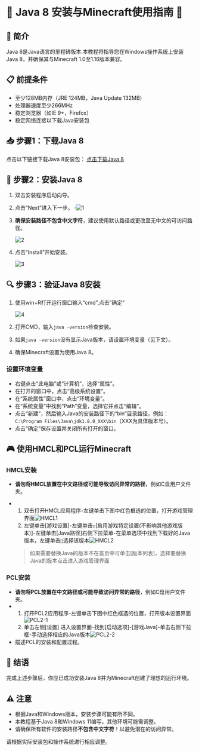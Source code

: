 # 🌟 Java 8 安装与Minecraft使用指南 🌟

## 🚀 简介

Java 8是Java语言的里程碑版本.本教程将指导您在Windows操作系统上安装Java 8，并确保其与Minecraft 1.0至1.16版本兼容。

## 📋 前提条件

- 至少128MB内存（JRE 124MB，Java Update 132MB）
- 处理器速度至少266MHz
- 稳定浏览器（如IE 9+，Firefox）
- 稳定网络连接以下载Java安装包

## 📥 步骤1：下载Java 8

点击以下链接下载Java 8安装包：
	[点击下载Java 8](https://download.bell-sw.com/java/8u422+6/bellsoft-jdk8u422+6-windows-amd64.msi)

## 🔧 步骤2：安装Java 8

1. 双击安装程序启动向导。

2. 点击“Next”进入下一步。
   ·![1](https://github.com/Konstantyn111/Minecraft-crash/blob/main/img/java/1.png)

3. **确保安装路径不包含中文字符**，建议使用默认路径或更改至无中文的可访问路径。

   ![2](https://github.com/Konstantyn111/Minecraft-crash/blob/main/img/java/2.png)

4. 点击“Install”开始安装。

   ![3](https://github.com/Konstantyn111/Minecraft-crash/blob/main/img/java/3.png)

## 🔍 步骤3：验证Java 8安装

1. 使用win+R打开运行窗口输入“cmd”,点击”确定“

   ![4](https://github.com/Konstantyn111/Minecraft-crash/blob/main/img/java/4.png)

2. 打开CMD，输入`java -version`检查安装。

3. 如果`java -version`没有显示Java版本，请设置环境变量（见下文）。

3. 确保Minecraft设置为使用Java 8。

### 设置环境变量

- 右键点击“此电脑”或“计算机”，选择“属性”。
- 在打开的窗口中，点击“高级系统设置”。
- 在“系统属性”窗口中，点击“环境变量”。
- 在“系统变量”中找到“Path”变量，选择它并点击“编辑”。
- 点击“新建”，然后输入Java的安装路径下的“bin”目录路径，例如：`C:\Program Files\Java\jdk1.8.0_XXX\bin`（XXX为具体版本号）。
- 点击“确定”保存设置并关闭所有打开的窗口。

## 🎮 使用HMCL和PCL运行Minecraft

### HMCL安装
- **请勿将HMCL放置在中文路径或可能导致访问异常的路径**，例如C盘用户文件夹。

- 1. 双击打开HMCL应用程序-左键单击下图中红色框选的位置，打开游戏管理界面![HMCL1](https://github.com/Konstantyn111/Minecraft-crash/blob/main/img/java/HMCL1.png)
  2. 左键单击[游戏设置]-左键单击`☑️`[启用游戏特定设置(不影响其他游戏版本)]-左键单击[Java路径]右侧下拉菜单-在菜单选项中找到下载好的Java版本，左键单击`🔘`选择该版本![HMCL2](https://github.com/Konstantyn111/Minecraft-crash/blob/main/img/java/HMCL2.png)

  > 如果需要替换Java的版本不在首页中可单击[版本列表]，选择要替换Java的版本点击进入游戏管理界面

### PCL安装
- **请勿将PCL放置在中文路径或可能导致访问异常的路径**，例如C盘用户文件夹。
- 1. 打开PCL2应用程序-左键单击下图中红色框选的位置，打开版本设置界面![PCL2-1](https://github.com/Konstantyn111/Minecraft-crash/blob/main/img/java/PCL2-1.png)
  2. 单击左侧[设置] 进入设置界面-找到[启动选项]-[游戏Java]-单击右侧下拉框-手动选择相应的Java版本![PCL2-2](https://github.com/Konstantyn111/Minecraft-crash/blob/main/img/java/PCL2-2.png)
- 描述PCL的安装和配置过程。

## 🎉 结语

完成上述步骤后，你应已成功安装Java 8并为Minecraft创建了理想的运行环境。

## ⚠ 注意

- 根据Java和Windows版本，安装步骤可能有所不同。
- 本教程基于Java 8和Windows 11编写，其他环境可能需调整。
- 请确保所有软件的安装路径**不包含中文字符**！以避免潜在的访问异常。

请根据实际安装包和操作系统进行相应调整。

